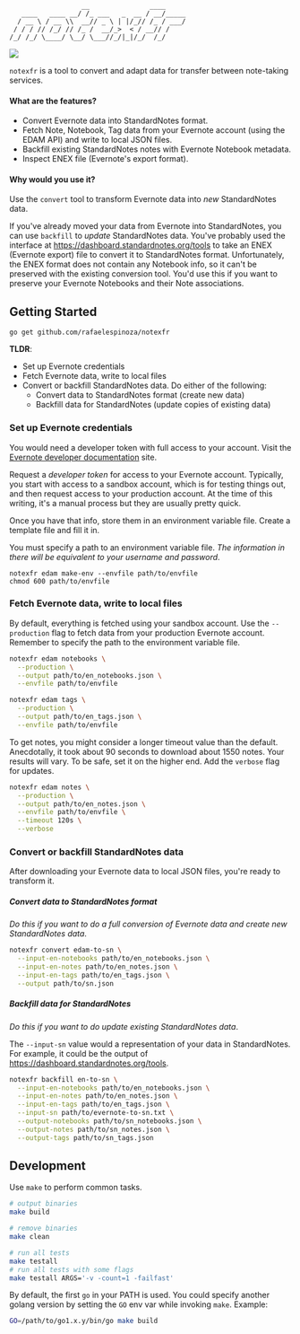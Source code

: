 ```
                  __               ____
   ____   ____ __/ /_ ___   _  __ / __/_____
  / __ \ / __ \\  __// _ \ | |/_// /_ / ___/
 / / / // /_/ // /_ /  __/_>  < / __// /
/_/ /_/ \____/ \__/ \___//_/|_|/_/  /_/
```

[![](https://github.com/rafaelespinoza/notexfr/workflows/build/badge.svg)](https://github.com/rafaelespinoza/notexfr/actions)

`notexfr` is a tool to convert and adapt data for transfer between note-taking services.

#### What are the features?

- Convert Evernote data into StandardNotes format.
- Fetch Note, Notebook, Tag data from your Evernote account (using the EDAM API)
  and write to local JSON files.
- Backfill existing StandardNotes notes with Evernote Notebook metadata.
- Inspect ENEX file (Evernote's export format).

#### Why would you use it?

Use the `convert` tool to transform Evernote data into _new_ StandardNotes data.

If you've already moved your data from Evernote into StandardNotes, you can use
`backfill` to _update_ StandardNotes data. You've probably used the interface
at https://dashboard.standardnotes.org/tools to take an ENEX (Evernote export)
file to convert it to StandardNotes format. Unfortunately, the ENEX format does
not contain any Notebook info, so it can't be preserved with the existing
conversion tool. You'd use this if you want to preserve your Evernote Notebooks
and their Note associations.

## Getting Started

```
go get github.com/rafaelespinoza/notexfr
```

**TLDR**:

- Set up Evernote credentials
- Fetch Evernote data, write to local files
- Convert or backfill StandardNotes data. Do either of the following:
  - Convert data to StandardNotes format (create new data)
  - Backfill data for StandardNotes (update copies of existing data)

### Set up Evernote credentials

You would need a developer token with full access to your account. Visit the
[Evernote developer documentation](https://dev.evernote.com/doc) site.

Request a *developer token* for access to your Evernote account. Typically, you
start with access to a sandbox account, which is for testing things out, and
then request access to your production account. At the time of this writing,
it's a manual process but they are usually pretty quick.

Once you have that info, store them in an environment variable file. Create a
template file and fill it in.

You must specify a path to an environment variable file. _The information in
there will be equivalent to your username and password_.

```
notexfr edam make-env --envfile path/to/envfile
chmod 600 path/to/envfile
```

### Fetch Evernote data, write to local files

By default, everything is fetched using your sandbox account. Use the
`--production` flag to fetch data from your production Evernote account.
Remember to specify the path to the environment variable file.

```bash
notexfr edam notebooks \
  --production \
  --output path/to/en_notebooks.json \
  --envfile path/to/envfile

notexfr edam tags \
  --production \
  --output path/to/en_tags.json \
  --envfile path/to/envfile
```

To get notes, you might consider a longer timeout value than the default.
Anecdotally, it took about 90 seconds to download about 1550 notes. Your results
will vary. To be safe, set it on the higher end. Add the `verbose` flag for
updates.

```sh
notexfr edam notes \
  --production \
  --output path/to/en_notes.json \
  --envfile path/to/envfile \
  --timeout 120s \
  --verbose
```

### Convert or backfill StandardNotes data

After downloading your Evernote data to local JSON files, you're ready to
transform it.

##### Convert data to StandardNotes format

_Do this if you want to do a full conversion of Evernote data and create new
StandardNotes data_.

```sh
notexfr convert edam-to-sn \
  --input-en-notebooks path/to/en_notebooks.json \
  --input-en-notes path/to/en_notes.json \
  --input-en-tags path/to/en_tags.json \
  --output path/to/sn.json
```

##### Backfill data for StandardNotes

_Do this if you want to do update existing StandardNotes data_.

The `--input-sn` value would a representation of your data in StandardNotes. For
example, it could be the output of https://dashboard.standardnotes.org/tools.

```sh
notexfr backfill en-to-sn \
  --input-en-notebooks path/to/en_notebooks.json \
  --input-en-notes path/to/en_notes.json \
  --input-en-tags path/to/en_tags.json \
  --input-sn path/to/evernote-to-sn.txt \
  --output-notebooks path/to/sn_notebooks.json \
  --output-notes path/to/sn_notes.json \
  --output-tags path/to/sn_tags.json
```

## Development

Use `make` to perform common tasks.

```sh
# output binaries
make build

# remove binaries
make clean

# run all tests
make testall
# run all tests with some flags
make testall ARGS='-v -count=1 -failfast'
```

By default, the first `go` in your PATH is used. You could specify another
golang version by setting the `GO` env var while invoking `make`. Example:

```sh
GO=/path/to/go1.x.y/bin/go make build
```
